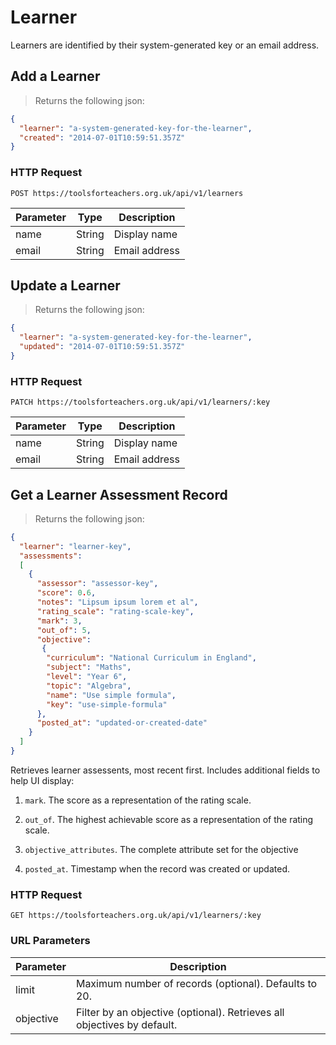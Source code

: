 # Learner
Learners are identified by their system-generated key or an email address.

## Add a Learner
> Returns the following json:

``` json
{
  "learner": "a-system-generated-key-for-the-learner",
  "created": "2014-07-01T10:59:51.357Z"
}
```

### HTTP Request

`POST https://toolsforteachers.org.uk/api/v1/learners`

Parameter | Type | Description
----------| -----|------------
name | String | Display name
email | String | Email address

## Update a Learner
> Returns the following json:

``` json
{
  "learner": "a-system-generated-key-for-the-learner",
  "updated": "2014-07-01T10:59:51.357Z"
}
```

### HTTP Request

`PATCH https://toolsforteachers.org.uk/api/v1/learners/:key`

Parameter | Type | Description
----------| -----|------------
name | String | Display name
email | String | Email address


## Get a Learner Assessment Record
> Returns the following json:

``` json
{
  "learner": "learner-key",
  "assessments":
  [
    {
      "assessor": "assessor-key",
      "score": 0.6,
      "notes": "Lipsum ipsum lorem et al",
      "rating_scale": "rating-scale-key",
      "mark": 3,
      "out_of": 5,
      "objective":
       {
        "curriculum": "National Curriculum in England",
        "subject": "Maths",
        "level": "Year 6",
        "topic": "Algebra",
        "name": "Use simple formula",
        "key": "use-simple-formula"
      },
      "posted_at": "updated-or-created-date"
    }
  ]
}
```
Retrieves learner assessents, most recent first. Includes additional fields to help UI display:

1. `mark`. The score as a representation of the rating scale.

2. `out_of`. The highest achievable score as a representation of the rating scale.

3. `objective_attributes`. The complete attribute set for the objective

4. `posted_at`. Timestamp when the record was created or updated.

### HTTP Request

`GET https://toolsforteachers.org.uk/api/v1/learners/:key`

### URL Parameters

Parameter | Description
----------|------------
limit | Maximum number of records (optional). Defaults to 20.
objective | Filter by an objective (optional). Retrieves all objectives by default.
